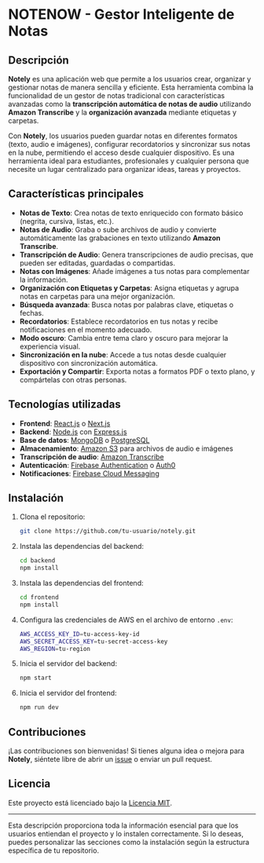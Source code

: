 # NOTENOW - Gestor Inteligente de Notas

## Descripción

**Notely** es una aplicación web que permite a los usuarios crear, organizar y gestionar notas de manera sencilla y eficiente. Esta herramienta combina la funcionalidad de un gestor de notas tradicional con características avanzadas como la **transcripción automática de notas de audio** utilizando **Amazon Transcribe** y la **organización avanzada** mediante etiquetas y carpetas.

Con **Notely**, los usuarios pueden guardar notas en diferentes formatos (texto, audio e imágenes), configurar recordatorios y sincronizar sus notas en la nube, permitiendo el acceso desde cualquier dispositivo. Es una herramienta ideal para estudiantes, profesionales y cualquier persona que necesite un lugar centralizado para organizar ideas, tareas y proyectos.

## Características principales

- **Notas de Texto**: Crea notas de texto enriquecido con formato básico (negrita, cursiva, listas, etc.).
- **Notas de Audio**: Graba o sube archivos de audio y convierte automáticamente las grabaciones en texto utilizando **Amazon Transcribe**.
- **Transcripción de Audio**: Genera transcripciones de audio precisas, que pueden ser editadas, guardadas o compartidas.
- **Notas con Imágenes**: Añade imágenes a tus notas para complementar la información.
- **Organización con Etiquetas y Carpetas**: Asigna etiquetas y agrupa notas en carpetas para una mejor organización.
- **Búsqueda avanzada**: Busca notas por palabras clave, etiquetas o fechas.
- **Recordatorios**: Establece recordatorios en tus notas y recibe notificaciones en el momento adecuado.
- **Modo oscuro**: Cambia entre tema claro y oscuro para mejorar la experiencia visual.
- **Sincronización en la nube**: Accede a tus notas desde cualquier dispositivo con sincronización automática.
- **Exportación y Compartir**: Exporta notas a formatos PDF o texto plano, y compártelas con otras personas.

## Tecnologías utilizadas

- **Frontend**: [React.js](https://reactjs.org/) o [Next.js](https://nextjs.org/)
- **Backend**: [Node.js](https://nodejs.org/en/) con [Express.js](https://expressjs.com/)
- **Base de datos**: [MongoDB](https://www.mongodb.com/) o [PostgreSQL](https://www.postgresql.org/)
- **Almacenamiento**: [Amazon S3](https://aws.amazon.com/s3/) para archivos de audio e imágenes
- **Transcripción de audio**: [Amazon Transcribe](https://aws.amazon.com/transcribe/)
- **Autenticación**: [Firebase Authentication](https://firebase.google.com/docs/auth) o [Auth0](https://auth0.com/)
- **Notificaciones**: [Firebase Cloud Messaging](https://firebase.google.com/docs/cloud-messaging)

## Instalación

1. Clona el repositorio:
    ```bash
    git clone https://github.com/tu-usuario/notely.git
    ```

2. Instala las dependencias del backend:
    ```bash
    cd backend
    npm install
    ```

3. Instala las dependencias del frontend:
    ```bash
    cd frontend
    npm install
    ```

4. Configura las credenciales de AWS en el archivo de entorno `.env`:
    ```bash
    AWS_ACCESS_KEY_ID=tu-access-key-id
    AWS_SECRET_ACCESS_KEY=tu-secret-access-key
    AWS_REGION=tu-region
    ```

5. Inicia el servidor del backend:
    ```bash
    npm start
    ```

6. Inicia el servidor del frontend:
    ```bash
    npm run dev
    ```

## Contribuciones

¡Las contribuciones son bienvenidas! Si tienes alguna idea o mejora para **Notely**, siéntete libre de abrir un [issue](https://github.com/tu-usuario/notely/issues) o enviar un pull request.

## Licencia

Este proyecto está licenciado bajo la [Licencia MIT](LICENSE).

---

Esta descripción proporciona toda la información esencial para que los usuarios entiendan el proyecto y lo instalen correctamente. Si lo deseas, puedes personalizar las secciones como la instalación según la estructura específica de tu repositorio.
